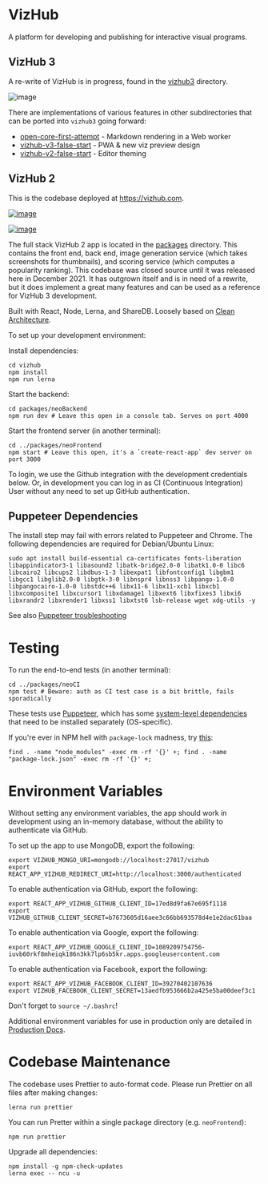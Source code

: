 # VizHub

A platform for developing and publishing for interactive visual programs.

## VizHub 3

A re-write of VizHub is in progress, found in the [vizhub3](https://github.com/vizhub-open-core/vizhub/tree/master/vizhub3) directory.

![image](https://user-images.githubusercontent.com/68416/144443632-db541593-580d-4a29-8eb3-4a106d003d06.png)

There are implementations of various features in other subdirectories that can be ported into `vizhub3` going forward:
 * [open-core-first-attempt](https://github.com/vizhub-open-core/vizhub/tree/master/open-core-first-attempt) - Markdown rendering in a Web worker
 * [vizhub-v3-false-start](https://github.com/vizhub-open-core/vizhub/tree/master/vizhub-v3-false-start) - PWA & new viz preview design
 * [vizhub-v2-false-start](https://github.com/vizhub-open-core/vizhub/tree/master/vizhub-v2-false-start) - Editor theming

## VizHub 2

This is the codebase deployed at https://vizhub.com.

[![image](https://user-images.githubusercontent.com/68416/144710008-69a44186-def8-47ec-83e5-8a76661c7716.png)](https://vizhub.com)

[![image](https://user-images.githubusercontent.com/68416/144709900-b93dcc72-ebfc-4a26-828a-ae97adb809c8.png)](https://vizhub.com/curran/86a75dc8bdbe4965ba353a79d4bd44c8?edit=files&file=index.js)

The full stack VizHub 2 app is located in the [packages](https://github.com/vizhub-open-core/vizhub/tree/master/packages) directory. This contains the front end, back end, image generation service (which takes screenshots for thumbnails), and scoring service (which computes a popularity ranking). This codebase was closed source until it was released here in December 2021. It has outgrown itself and is in need of a rewrite, but it does implement a great many features and can be used as a reference for VizHub 3 development.

Built with React, Node, Lerna, and ShareDB. Loosely based on [Clean Architecture](https://blog.cleancoder.com/uncle-bob/2012/08/13/the-clean-architecture.html).

To set up your development environment:

Install dependencies:
```
cd vizhub
npm install
npm run lerna
```

Start the backend:
```
cd packages/neoBackend
npm run dev # Leave this open in a console tab. Serves on port 4000
```

Start the frontend server (in another terminal):

```
cd ../packages/neoFrontend
npm start # Leave this open, it's a `create-react-app` dev server on port 3000
```

To login, we use the Github integration with the development credentials below. Or, in development you can log in as CI (Continuous Integration) User without any need to set up GitHub authentication.

## Puppeteer Dependencies

The install step may fail with errors related to Puppeteer and Chrome. The following dependencies are required for Debian/Ubuntu Linux:

```
sudo apt install build-essential ca-certificates fonts-liberation libappindicator3-1 libasound2 libatk-bridge2.0-0 libatk1.0-0 libc6 libcairo2 libcups2 libdbus-1-3 libexpat1 libfontconfig1 libgbm1 libgcc1 libglib2.0-0 libgtk-3-0 libnspr4 libnss3 libpango-1.0-0 libpangocairo-1.0-0 libstdc++6 libx11-6 libx11-xcb1 libxcb1 libxcomposite1 libxcursor1 libxdamage1 libxext6 libxfixes3 libxi6 libxrandr2 libxrender1 libxss1 libxtst6 lsb-release wget xdg-utils -y
```

See also [Puppeteer troubleshooting](https://github.com/puppeteer/puppeteer/blob/main/docs/troubleshooting.md)

# Testing

To run the end-to-end tests (in another terminal):

```
cd ../packages/neoCI
npm test # Beware: auth as CI test case is a bit brittle, fails sporadically
```

These tests use [Puppeteer](https://github.com/puppeteer/puppeteer), which has some [system-level dependencies](https://github.com/puppeteer/puppeteer/blob/master/docs/troubleshooting.md#chrome-headless-doesnt-launch-on-unix) that need to be installed separately (OS-specific).

If you're ever in NPM hell with `package-lock` madness, try [this](https://gist.github.com/cancerberoSgx/1892ada276992f78f488a43b3a430c9b):

```
find . -name "node_modules" -exec rm -rf '{}' +; find . -name "package-lock.json" -exec rm -rf '{}' +;
```

# Environment Variables

Without setting any environment variables, the app should work in development using an in-memory database, without the ability to authenticate via GitHub.

To set up the app to use MongoDB, export the following:

```
export VIZHUB_MONGO_URI=mongodb://localhost:27017/vizhub
export REACT_APP_VIZHUB_REDIRECT_URI=http://localhost:3000/authenticated
```

To enable authentication via GitHub, export the following:

```
export REACT_APP_VIZHUB_GITHUB_CLIENT_ID=17ed8d9fa67e695f1118
export VIZHUB_GITHUB_CLIENT_SECRET=b7673605d16aee3c66bb693578d4e1e2dac61baa
```

To enable authentication via Google, export the following:

```
export REACT_APP_VIZHUB_GOOGLE_CLIENT_ID=1089209754756-iuvb60rkf8mheiqk186n3kk7lp6sb5kr.apps.googleusercontent.com
```

To enable authentication via Facebook, export the following:

```
export REACT_APP_VIZHUB_FACEBOOK_CLIENT_ID=39270402107636
export VIZHUB_FACEBOOK_CLIENT_SECRET=13aedfb953666b2a425e5ba00deef3c1
```

Don't forget to `source ~/.bashrc`!

Additional environment variables for use in production only are detailed in [Production Docs](docs/production.md).

# Codebase Maintenance

The codebase uses Prettier to auto-format code. Please run Prettier on all files after making changes:

`lerna run prettier`

You can run Pretter within a single package directory (e.g. `neoFrontend`):

`npm run prettier`

Upgrade all dependencies:

```
npm install -g npm-check-updates
lerna exec -- ncu -u
```
